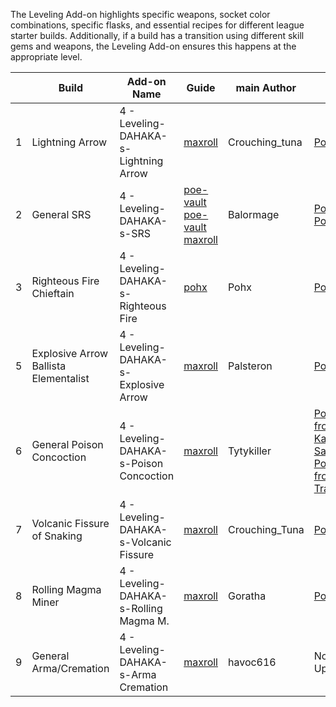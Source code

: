 The Leveling Add-on highlights specific weapons, socket color combinations, specific flasks, and essential recipes for different league starter builds. Additionally, if a build has a transition using different skill gems and weapons, the Leveling Add-on ensures this happens at the appropriate level.


|  | Build | Add-on Name | Guide | main Author | pob | Remark |
|---|---|---|---|---|---|---|
| 1 | Lightning Arrow | 4 - Leveling-DAHAKA-s-Lightning Arrow | [maxroll](https://maxroll.gg/poe/build-guides/lightning-arrow-deadeye-league-starter) | Crouching_tuna | [PoB](https://pobb.in/BagsFDQ7rxM3) | RoA + Ballista leveling, can use to level most bow builds |
| 2 | General SRS | 4 - Leveling-DAHAKA-s-SRS | [poe-vault](https://www.poe-vault.com/guides/holy-relic-necromancer-build-guide) [poe-vault](https://www.poe-vault.com/guides/balormage-summon-raging-spirits-necromancer-build-guide) [maxroll](https://maxroll.gg/poe/build-guides/poison-srs-necromancer-league-starter) | Balormage | [PoB](https://pobb.in/1CIZ4EoVE1b-) [PoB](https://pobb.in/6oAof2yzKtCU) [PoB](https://pobb.in/2Ob-VdFXvcm3) | SRS leveling, most minion builds: holy relic、bama、mage skele; can also be used for Guardian |
| 3 | Righteous Fire Chieftain | 4 - Leveling-DAHAKA-s-Righteous Fire | [pohx](https://www.pohx.net/) | Pohx | [PoB](https://pobb.in/UlMDsiLDD_h5) | Rolling Magma + Holy Flame Totem -> RF |
| 5 | Explosive Arrow Ballista Elementalist | 4 - Leveling-DAHAKA-s-Explosive Arrow | [maxroll](https://maxroll.gg/poe/build-guides/explosive-arrow-ballista-elementalist) | Palsteron | [PoB](https://pobb.in/RRLuEaLDn9wK) | Rolling Magma + Holy Flame Totem -> Explosive Arrow Ballista Note: does not include the new firestorm transition |
| 6 | General Poison Concoction | 4 - Leveling-DAHAKA-s-Poison Concoction | [maxroll](https://maxroll.gg/poe/build-guides/impending-doom-pathfinder-league-starter/leveling-guide) | Tytykiller | [PoB from Kass SaiYaJiN](https://pobb.in/uyOJTzODrbOM) [PoB from Travic](https://pobb.in/M_FGfxtEJbMG) | Can be used for Pathfinder/Assasin/Slayer |
| 7 | Volcanic Fissure of Snaking | 4 - Leveling-DAHAKA-s-Volcanic Fissure | [maxroll](https://maxroll.gg/poe/build-guides/volcanic-fissure-of-snaking-berserker) | Crouching_Tuna | [PoB](https://pobb.in/Dju75qo25nEx) | Ground Slam -> Sunder -> Volcanic Fissure of Snaking  -----  can be used for general two-hand melee builds|
| 8 | Rolling Magma Miner | 4 - Leveling-DAHAKA-s-Rolling Magma M. | [maxroll](https://maxroll.gg/poe/build-guides/rolling-magma-mines-saboteur-league-starter) | Goratha | [PoB](https://pobb.in/-BawcSK7T4Da) | Rolling Magma until mine swap|
| 9 | General Arma/Cremation | 4 - Leveling-DAHAKA-s-Arma Cremation | [maxroll](https://maxroll.gg/poe/build-guides/witch-leveling-build-guide#leveling-progression-header) | havoc616 | Not Updated | Rolling Magma -> Armageddon Brand/Cremation  -----  can be used for general spell caster builds|
